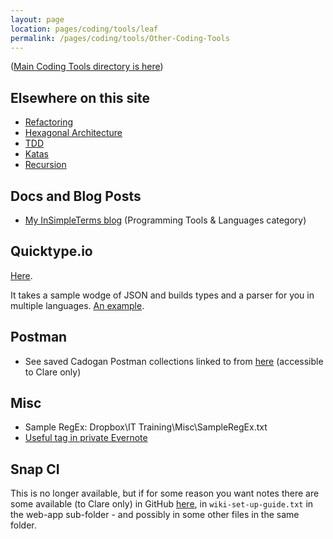 ```yaml
---
layout: page
location: pages/coding/tools/leaf
permalink: /pages/coding/tools/Other-Coding-Tools
---
```


([Main Coding Tools directory is here](/pages/coding/Tools-and-Other-Useful-Stuff))

## Elsewhere on this site

- [Refactoring](/pages/think/code-princ/Refactoring)
- [Hexagonal Architecture](/pages/think/code-princ/Hexagonal-Architecture)
- [TDD](/pages/think/code-princ/testing/TDD)
- [Katas](/pages/think/code-princ/Katas)
- [Recursion](/pages/think/code-princ/Recursion)

## Docs and Blog Posts

- [My InSimpleTerms blog](https://insimpleterms.blog/category/programming-tools-languages) (Programming Tools & Languages category)

## Quicktype.io

[Here](https://app.quicktype.io/). 

It takes a sample wodge of JSON and builds types and a parser for you in multiple languages. [An example](https://app.quicktype.io?share=Fhw0WAtIXxBfL3oharhT).

## Postman

- See saved Cadogan Postman collections linked to from [here](https://github.com/claresudbery/clare-tech/blob/master/notes/clients/cadogan/useful-links.md) (accessible to Clare only)

## Misc

- Sample RegEx: Dropbox\IT Training\Misc\SampleRegEx.txt
- [Useful tag in private Evernote](https://www.evernote.com/client/web?login=true#?an=true&n=7ae17d68-c956-43fd-841f-a3daba3b85ef&query=tag%1FUseful%1FtagGuid%3A445d553a-0d3d-80ce-5f4e-641a12368bae%1Eview%3AVIEW%2FALL_NOTES&)

## Snap CI

This is no longer available, but if for some reason you want notes there are some available (to Clare only) in GitHub [here](https://github.com/claresudbery/samba), in `wiki-set-up-guide.txt` in the web-app sub-folder - and possibly in some other files in the same folder.